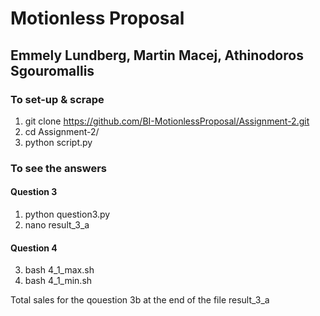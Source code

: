 # Motionless Proposal
## Emmely Lundberg, Martin Macej, Athinodoros Sgouromallis

### To set-up & scrape

1. git clone https://github.com/BI-MotionlessProposal/Assignment-2.git
2. cd Assignment-2/
3. python script.py

### To see the answers
  #### Question 3
1. python question3.py
2. nano result_3_a
  #### Question 4
3. bash 4_1_max.sh
4. bash 4_1_min.sh

Total sales for the qouestion 3b at the end of the file result_3_a

